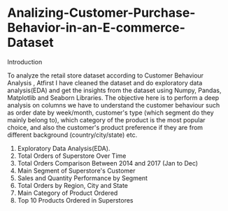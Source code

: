 # Analizing-Customer-Purchase-Behavior-in-an-E-commerce-Dataset
Introduction

To analyze the retail store dataset according to Customer Behaviour Analysis , Atfirst I have cleaned the dataset and do exploratory data analysis(EDA) and get the insights from the dataset using Numpy, Pandas, Matplotlib and Seaborn Libraries. The objective here is to perform a deep analysis on columns we have to understand the customer behaviour such as order date by week/month, customer's type (which segment do they mainly belong to), which category of the product is the most popular choice, and also the customer's product preference if they are from different background (country/city/state) etc.

1. Exploratory Data Analysis(EDA).
2. Total Orders of Superstore Over Time
3. Total Orders Comparison Between 2014 and 2017 (Jan to Dec)
4. Main Segment of Superstore's Customer
5. Sales and Quantity Performance by Segment
6. Total Orders by Region, City and State
7. Main Category of Product Ordered
10. Top 10 Products Ordered in Superstores
